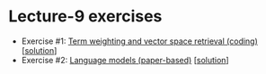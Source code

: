 # Lecture-9 exercises

  * Exercise #1: [Term weighting and vector space retrieval (coding)](exercise_1.ipynb) [[solution](exercise_1_solution.ipynb)]
  * Exercise #2: [Language models (paper-based)](exercise_2.pdf) [[solution](exercise_2_solution.pdf)]
